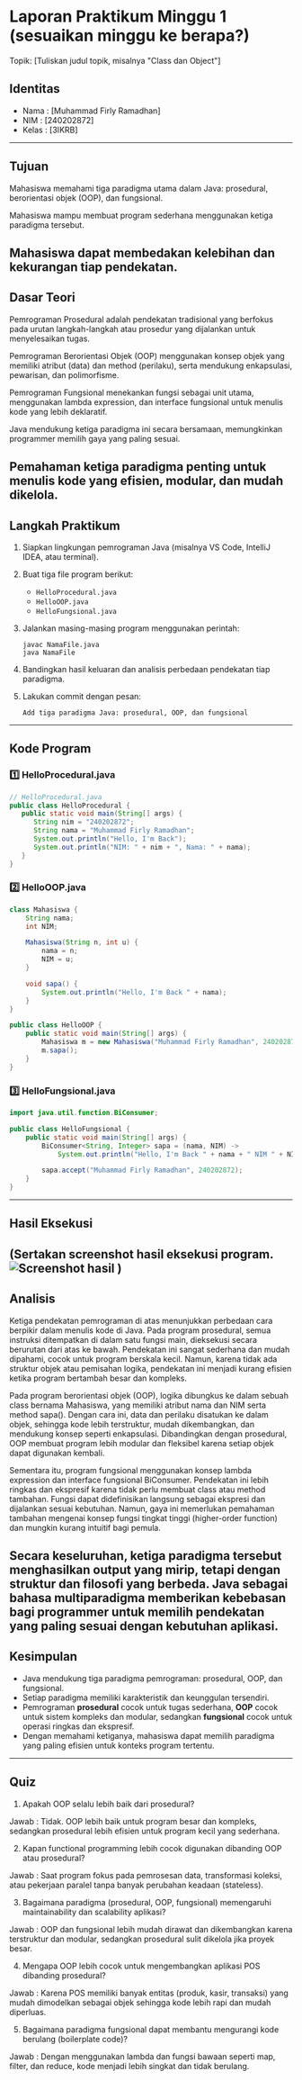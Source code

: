 # Laporan Praktikum Minggu 1 (sesuaikan minggu ke berapa?)
Topik: [Tuliskan judul topik, misalnya "Class dan Object"]

## Identitas
- Nama  : [Muhammad Firly Ramadhan]
- NIM   : [240202872]
- Kelas : [3IKRB]

---

## Tujuan
Mahasiswa memahami tiga paradigma utama dalam Java: prosedural, berorientasi objek (OOP), dan fungsional.

Mahasiswa mampu membuat program sederhana menggunakan ketiga paradigma tersebut.

Mahasiswa dapat membedakan kelebihan dan kekurangan tiap pendekatan.
---

## Dasar Teori
Pemrograman Prosedural adalah pendekatan tradisional yang berfokus pada urutan langkah-langkah atau prosedur yang dijalankan untuk menyelesaikan tugas.

Pemrograman Berorientasi Objek (OOP) menggunakan konsep objek yang memiliki atribut (data) dan method (perilaku), serta mendukung enkapsulasi, pewarisan, dan polimorfisme.

Pemrograman Fungsional menekankan fungsi sebagai unit utama, menggunakan lambda expression, dan interface fungsional untuk menulis kode yang lebih deklaratif.

Java mendukung ketiga paradigma ini secara bersamaan, memungkinkan programmer memilih gaya yang paling sesuai.

Pemahaman ketiga paradigma penting untuk menulis kode yang efisien, modular, dan mudah dikelola.
---

## Langkah Praktikum
1. Siapkan lingkungan pemrograman Java (misalnya VS Code, IntelliJ IDEA, atau terminal).
2. Buat tiga file program berikut:

   * `HelloProcedural.java`
   * `HelloOOP.java`
   * `HelloFungsional.java`
3. Jalankan masing-masing program menggunakan perintah:

   ```
   javac NamaFile.java
   java NamaFile
   ```
4. Bandingkan hasil keluaran dan analisis perbedaan pendekatan tiap paradigma.
5. Lakukan commit dengan pesan:

   ```
   Add tiga paradigma Java: prosedural, OOP, dan fungsional
   ```

---

## Kode Program
### 1️⃣ HelloProcedural.java

```java
// HelloProcedural.java
public class HelloProcedural {
   public static void main(String[] args) {
      String nim = "240202872";
      String nama = "Muhammad Firly Ramadhan";
      System.out.println("Hello, I'm Back");
      System.out.println("NIM: " + nim + ", Nama: " + nama);
   }
}
```

### 2️⃣ HelloOOP.java

```java
class Mahasiswa {
    String nama;
    int NIM;

    Mahasiswa(String n, int u) {
        nama = n;
        NIM = u;
    }

    void sapa() {
        System.out.println("Hello, I'm Back " + nama);
    }
}

public class HelloOOP {
    public static void main(String[] args) {
        Mahasiswa m = new Mahasiswa("Muhammad Firly Ramadhan", 240202872);
        m.sapa();
    }
}
```

### 3️⃣ HelloFungsional.java

```java
import java.util.function.BiConsumer;

public class HelloFungsional {
    public static void main(String[] args) {
        BiConsumer<String, Integer> sapa = (nama, NIM) ->
            System.out.println("Hello, I'm Back " + nama + " NIM " + NIM);

        sapa.accept("Muhammad Firly Ramadhan", 240202872);
    }
}
```

---


## Hasil Eksekusi
(Sertakan screenshot hasil eksekusi program.  
![Screenshot hasil](screenshots/hasil.png)
)
---

## Analisis
Ketiga pendekatan pemrograman di atas menunjukkan perbedaan cara berpikir dalam menulis kode di Java. Pada program prosedural, semua instruksi ditempatkan di dalam satu fungsi main, dieksekusi secara berurutan dari atas ke bawah. Pendekatan ini sangat sederhana dan mudah dipahami, cocok untuk program berskala kecil. Namun, karena tidak ada struktur objek atau pemisahan logika, pendekatan ini menjadi kurang efisien ketika program bertambah besar dan kompleks.

Pada program berorientasi objek (OOP), logika dibungkus ke dalam sebuah class bernama Mahasiswa, yang memiliki atribut nama dan NIM serta method sapa(). Dengan cara ini, data dan perilaku disatukan ke dalam objek, sehingga kode lebih terstruktur, mudah dikembangkan, dan mendukung konsep seperti enkapsulasi. Dibandingkan dengan prosedural, OOP membuat program lebih modular dan fleksibel karena setiap objek dapat digunakan kembali.

Sementara itu, program fungsional menggunakan konsep lambda expression dan interface fungsional BiConsumer. Pendekatan ini lebih ringkas dan ekspresif karena tidak perlu membuat class atau method tambahan. Fungsi dapat didefinisikan langsung sebagai ekspresi dan dijalankan sesuai kebutuhan. Namun, gaya ini memerlukan pemahaman tambahan mengenai konsep fungsi tingkat tinggi (higher-order function) dan mungkin kurang intuitif bagi pemula.

Secara keseluruhan, ketiga paradigma tersebut menghasilkan output yang mirip, tetapi dengan struktur dan filosofi yang berbeda. Java sebagai bahasa multiparadigma memberikan kebebasan bagi programmer untuk memilih pendekatan yang paling sesuai dengan kebutuhan aplikasi.
---

## Kesimpulan
* Java mendukung tiga paradigma pemrograman: prosedural, OOP, dan fungsional.
* Setiap paradigma memiliki karakteristik dan keunggulan tersendiri.
* Pemrograman **prosedural** cocok untuk tugas sederhana, **OOP** cocok untuk sistem kompleks dan modular, sedangkan **fungsional** cocok untuk operasi ringkas dan ekspresif.
* Dengan memahami ketiganya, mahasiswa dapat memilih paradigma yang paling efisien untuk konteks program tertentu.

---

## Quiz
1. Apakah OOP selalu lebih baik dari prosedural?

Jawab : Tidak. OOP lebih baik untuk program besar dan kompleks, sedangkan prosedural lebih efisien untuk program kecil yang sederhana.

2. Kapan functional programming lebih cocok digunakan dibanding OOP atau prosedural?

Jawab : Saat program fokus pada pemrosesan data, transformasi koleksi, atau pekerjaan paralel tanpa banyak perubahan keadaan (stateless).

3. Bagaimana paradigma (prosedural, OOP, fungsional) memengaruhi maintainability dan scalability aplikasi?

Jawab : OOP dan fungsional lebih mudah dirawat dan dikembangkan karena terstruktur dan modular, sedangkan prosedural sulit dikelola jika proyek besar.

4. Mengapa OOP lebih cocok untuk mengembangkan aplikasi POS dibanding prosedural?

Jawab : Karena POS memiliki banyak entitas (produk, kasir, transaksi) yang mudah dimodelkan sebagai objek sehingga kode lebih rapi dan mudah diperluas.

5. Bagaimana paradigma fungsional dapat membantu mengurangi kode berulang (boilerplate code)?

Jawab : Dengan menggunakan lambda dan fungsi bawaan seperti map, filter, dan reduce, kode menjadi lebih singkat dan tidak berulang.
